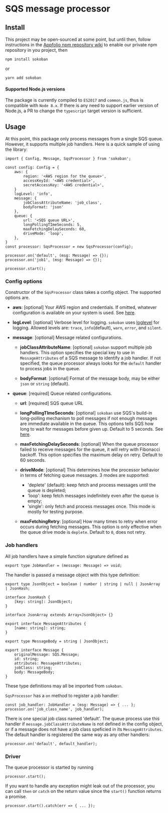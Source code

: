# SQS message processor

## Install

This project may be open-sourced at some point, but until then, follow instructions in the [Appfolio npm repository wiki](https://sites.google.com/a/appfolio.com/eng/resources/our-tools/npm?pli=1) to enable our private npm repository in you project, then

    npm install sokoban

or

    yarn add sokoban

#### Supported Node.js versions

The package is currently compiled to `ES2017` and `common.js`, thus is compatible with `Node 8.x`. If there is any need to support earlier version of Node.js, a PR to change the `typescript` target version is sufficient.

## Usage

At this point, this package only process messages from a single SQS queue.  However, it supports multiple job handlers. Here is a quick sample of using the library:

    import { Config, Message, SqsProcessor } from 'sokoban';

    const config: Config = {
        aws: {
            region: '<AWS region for the queue>',
            accessKeyId: '<AWS credential>',
            secretAccessKey: '<AWS credential>',
        }
        logLevel: 'info',
        message: {
            jobClassAttributeName: 'job_class',
            bodyFormat: 'json'
        },
        queue: {
            url: '<SQS queue URL>',
            longPollingTImeSeconds: 5,
            maxFetchingDelaySeconds: 60,
            driveMode: 'loop',
        },
    }
    const processor: SqsProcessor = new SqsProcessor(config);

    processor.on('default', (msg: Message) => {});
    processor.on('job1', (msg: Message) => {});

    processor.start();

### Config options

Constructor of the `SqsProcessor` class takes a config object.  The supported options are.

- **aws**: [optional] Your AWS region and credentials.  If omitted, whatever configuration is available on your system is used.  See [here](https://docs.aws.amazon.com/sdk-for-javascript/v2/developer-guide/configuring-the-jssdk.html).

- **logLevel**: [optional] Verbose level for logging.  `sokoban` uses [loglevel](https://github.com/pimterry/loglevel) for logging.  Allowed levels are: `trace`, `info`(default), `warn`, `error`, and `silent`.

- **message**: [optional] Message related configurations.
    - **jobClassAttributeName**: [optional] `sokoban` support multiple job handlers.  This option specifies the special key to use in `MessageAttributes` of a SQS message to identify a job handler.  If not specified, the queue processor always looks for the `default` handler to process jobs in the queue.

    - **bodyFormat**: [optional] Format of the message body, may be either `json` or `string` (default).

- **queue**: [required] Queue related configurations.
    - **url**: [required] SQS queue URL
    - **longPollingTImeSeconds**: [optional] `sokoban` use SQS's build-in long-polling mechanism to poll messages if not enough messages are immediate available in the queue.  This options tells SQS how long to wait for messages before given up. Default to 5 seconds. See [here](https://docs.aws.amazon.com/AWSSimpleQueueService/latest/SQSDeveloperGuide/sqs-long-polling.html).

    - **maxFetchingDelaySeconds**: [optional] When the queue processor failed to receive messages for the queue, it will retry with Fibonacci backoff.  This option specifies the maximum delay on retry.  Default to 60 seconds.

    - **driveMode**: [optional] This determines how the processor behavior in terms of fetching queue messages.  3 modes are supported:
        - 'deplete' (default): keep fetch and process messages until the queue is depleted;
        - 'loop': keep fetch messages indefinitely even after the queue is empty;
        - 'single': only fetch and process messages once.  This mode is mostly for testing purpose.

    - **maxFetchingRetry**: [optional] How many times to retry when error occurs during fetching messages. This option is only effective when the queue drive mode is `deplete`.  Default to `0`, does not retry.

### Job handlers

All job handlers have a simple function signature defined as

    export type JobHandler = (message: Message) => void;

The handler is passed a message object with this type definition:

    export type JsonObject = boolean | number | string | null | JsonArray | JsonHash;

    interface JsonHash {
        [key: string]: JsonObject;
    }

    interface JsonArray extends Array<JsonObject> {}

    export interface MessageAttributes {
        [name: string]: string;
    }

    export type MessageBody = string | JsonObject;

    export interface Message {
        originalMessage: SQS.Message;
        id: string;
        attributes: MessageAttributes;
        jobClass: string;
        body: MessageBody;
    }

These type definitions may all be imported from `sokoban`.

`SqsProcessor` has a `on` method to register a job handler:

    const job_handler: JobHandler = (msg: Message) => { ... };
    processor.on('job_class_name', job_handler);

There is one special job class named 'default'.  The queue process use this handler if `message.jobClassAttributeName` is not defined in the config object, or if a message does not have a job class speficied in its `MessageAttributes`.  The default handler is registered the same way as any other handlers:

    processor.on('default', default_handler);

### Driver

The queue processor is started by running

    processor.start();

If you want to handle any exception might leak out of the processor, you can call `then` or `catch` on the return value since the `start()` function returns a promise.

    processor.start().catch(err => { ... });
